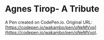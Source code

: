 # Agnes Tirop- A Tribute

A Pen created on CodePen.io. Original URL: [https://codepen.io/wakambo/pen/oNeMVvq](https://codepen.io/wakambo/pen/oNeMVvq).


